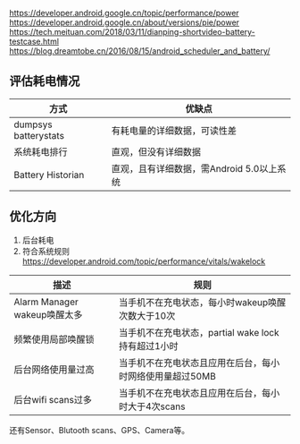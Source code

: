 https://developer.android.google.cn/topic/performance/power
https://developer.android.google.cn/about/versions/pie/power
https://tech.meituan.com/2018/03/11/dianping-shortvideo-battery-testcase.html
https://blog.dreamtobe.cn/2016/08/15/android_scheduler_and_battery/

## 评估耗电情况
|方式|优缺点|
|--|--|
|dumpsys batterystats|有耗电量的详细数据，可读性差|
|系统耗电排行|直观，但没有详细数据|
|Battery Historian|直观，且有详细数据，需Android 5.0以上系统|
  
 
## 优化方向
1. 后台耗电
2. 符合系统规则
https://developer.android.com/topic/performance/vitals/wakelock

|描述|规则|
|--|--|
|Alarm Manager wakeup唤醒太多|当手机不在充电状态，每小时wakeup唤醒次数大于10次|
|频繁使用局部唤醒锁|当手机不在充电状态，partial wake lock持有超过1小时|
|后台网络使用量过高|当手机不在充电状态且应用在后台，每小时网络使用量超过50MB|
|后台wifi scans过多|当手机不在充电状态且应用在后台，每小时大于4次scans|

还有Sensor、Blutooth scans、GPS、Camera等。

